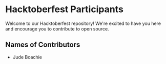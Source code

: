 # Hacktoberfest Participants

Welcome to our Hacktoberfest repository! We're excited to have you here and encourage you to contribute to open source.

## Names of Contributors
  
- Jude Boachie
